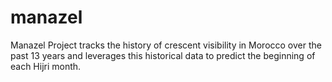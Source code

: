 # manazel
Manazel Project tracks the history of crescent visibility in Morocco over the past 13 years and leverages this historical data to predict the beginning of each Hijri month.
